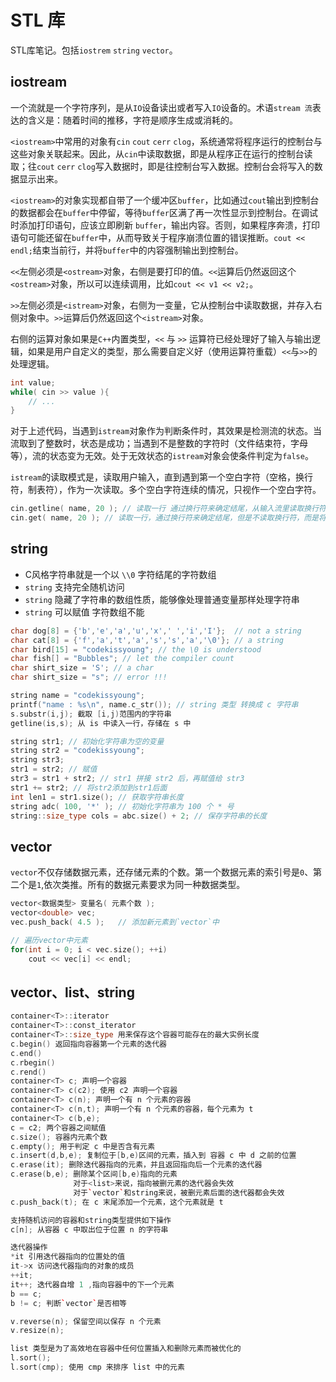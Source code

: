 # STL 库

STL库笔记。包括`iostrem` `string` `vector`。

## iostream

一个流就是一个字符序列，是从`IO`设备读出或者写入`IO`设备的。术语`stream 流`表达的含义是：随着时间的推移，字符是顺序生成或消耗的。

`<iostream>`中常用的对象有`cin` `cout` `cerr` `clog`，系统通常将程序运行的控制台与这些对象关联起来。因此，从`cin`中读取数据，即是从程序正在运行的控制台读取；往`cout` `cerr` `clog`写入数据时，即是往控制台写入数据。控制台会将写入的数据显示出来。

`<iostream>`的对象实现都自带了一个缓冲区`buffer`，比如通过`cout`输出到控制台的数据都会在`buffer`中停留，等待`buffer`区满了再一次性显示到控制台。在调试时添加打印语句，应该立即刷新 `buffer`，输出内容。否则，如果程序奔溃，打印语句可能还留在`buffer`中，从而导致关于程序崩溃位置的错误推断。`cout << endl;`结束当前行，并将`buffer`中的内容强制输出到控制台。

`<<`左侧必须是`<ostream>`对象，右侧是要打印的值。`<<`运算后仍然返回这个`<ostream>`对象，所以可以连续调用，比如`cout << v1 << v2;`。

`>>`左侧必须是`<istream>`对象，右侧为一变量，它从控制台中读取数据，并存入右侧对象中。`>>`运算后仍然返回这个`<istream>`对象。

右侧的运算对象如果是`C++`内置类型，`<<` 与 `>>` 运算符已经处理好了输入与输出逻辑，如果是用户自定义的类型，那么需要自定义好（使用运算符重载）`<<`与`>>`的处理逻辑。

```c++
int value;
while( cin >> value ){
    // ...
}
```

对于上述代码，当遇到`istream`对象作为判断条件时，其效果是检测流的状态。当流取到了整数时，状态是成功；当遇到不是整数的字符时（文件结束符，字母等），流的状态变为无效。处于无效状态的`istream`对象会使条件判定为`false`。

`istream`的读取模式是，读取用户输入，直到遇到第一个空白字符（空格，换行符，制表符），作为一次读取。多个空白字符连续的情况，只视作一个空白字符。

```c++
cin.getline( name, 20 ); // 读取一行 通过换行符来确定结尾，从输入流里读取换行符，但结果不保存换行符
cin.get( name, 20 ); // 读取一行，通过换行符来确定结尾，但是不读取换行符，而是将其留在输入缓冲中 
```

## string

- C风格字符串就是一个以 `\\0` 字符结尾的字符数组
- `string` 支持完全随机访问
- `string` 隐藏了字符串的数组性质，能够像处理普通变量那样处理字符串
- `string` 可以赋值 字符数组不能

```c++
char dog[8] = {'b','e','a','u','x',' ','i','I'};  // not a string
char cat[8] = {'f','a','t','a','s','s','a','\0'}; // a string
char bird[15] = "codekissyoung"; // the \0 is understood
char fish[] = "Bubbles"; // let the compiler count
char shirt_size = 'S'; // a char
char shirt_size = "s"; // error !!!

string name = "codekissyoung";
printf("name : %s\n", name.c_str()); // string 类型 转换成 c 字符串
s.substr(i,j); 截取 [i,j)范围内的字符串
getline(is,s); 从 is 中读入一行，存储在 s 中

string str1; // 初始化字符串为空的变量
string str2 = "codekissyoung";
string str3;
str1 = str2; // 赋值
str3 = str1 + str2; // str1 拼接 str2 后，再赋值给 str3
str1 += str2; // 将str2添加到str1后面
int len1 = str1.size(); // 获取字符串长度
string adc( 100, '*' ); // 初始化字符串为 100 个 * 号
string::size_type cols = abc.size() + 2; // 保存字符串的长度
```

## vector

`vector`不仅存储数据元素，还存储元素的个数。第一个数据元素的索引号是`0`、第二个是`1`,依次类推。所有的数据元素要求为同一种数据类型。

```c++
vector<数据类型> 变量名( 元素个数 );
vector<double> vec;
vec.push_back( 4.5 );   // 添加新元素到`vector`中

// 遍历vector中元素
for(int i = 0; i < vec.size(); ++i)
    cout << vec[i] << endl;
```

## vector、list、string

```c++
container<T>::iterator
container<T>::const_iterator
container<T>::size_type 用来保存这个容器可能存在的最大实例长度
c.begin() 返回指向容器第一个元素的迭代器
c.end()
c.rbegin()
c.rend()
container<T> c; 声明一个容器
container<T> c(c2); 使用 c2 声明一个容器
container<T> c(n); 声明一个有 n 个元素的容器
container<T> c(n,t); 声明一个有 n 个元素的容器，每个元素为 t
container<T> c(b,e);
c = c2; 两个容器之间赋值
c.size(); 容器内元素个数
c.empty(); 用于判定 c 中是否含有元素
c.insert(d,b,e); 复制位于[b,e)区间的元素，插入到 容器 c 中 d 之前的位置
c.erase(it); 删除迭代器指向的元素，并且返回指向后一个元素的迭代器
c.erase(b,e); 删除某个区间[b,e)指向的元素
              对于<list>来说，指向被删元素的迭代器会失效
              对于`vector`和string来说，被删元素后面的迭代器都会失效
c.push_back(t); 在 c 末尾添加一个元素，这个元素就是 t

支持随机访问的容器和string类型提供如下操作
c[n]; 从容器 c 中取出位于位置 n 的字符串

迭代器操作
*it 引用迭代器指向的位置处的值
it->x 访问迭代器指向的对象的成员
++it;
it++; 迭代器自增 1 ,指向容器中的下一个元素
b == c;
b != c; 判断`vector`是否相等

v.reverse(n); 保留空间以保存 n 个元素
v.resize(n);

list 类型是为了高效地在容器中任何位置插入和删除元素而被优化的
l.sort();
l.sort(cmp); 使用 cmp 来排序 list 中的元素
```
